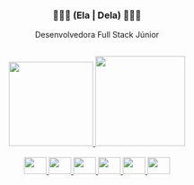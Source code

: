 

 <h3 align="center">🧑🏻‍💻 (Ela | Dela) 🧑🏻‍💻</h3>
 
<p align="center">Desenvolvedora Full Stack Júnior


 ##

<div align="center">
   <a href="https://github.com/gomes-vania">
    <img height="150em" src="https://github-readme-stats.vercel.app/api?username=gomes-vania&show_icons=true&theme=tokyonight&include_all_commits=true&hide_border=true&layout=compact&hide=issues,contribs&bg_color=00000000"/>
   <img height="160em" src="https://github-readme-stats.vercel.app/api/top-langs/?username=gomes-vania&layout=compact&langs_count=7&hide_border=true&theme=tokyonight&bg_color=00000000&langs_count=6"/>
</div>
 
 <div align="center" style="display: inline_block"><br>
 <img height="30" width="40" src="https://cdn.jsdelivr.net/gh/devicons/devicon/icons/java/java-original.svg" />
<img height="30" width="40" src="https://cdn.jsdelivr.net/gh/devicons/devicon/icons/mysql/mysql-original.svg" />
<img height="30" width="40" src="https://cdn.jsdelivr.net/gh/devicons/devicon/icons/spring/spring-original.svg" />
<img height="30" width="40" src="https://cdn.jsdelivr.net/gh/devicons/devicon/icons/html5/html5-original.svg" />
<img height="30" width="40" src="https://cdn.jsdelivr.net/gh/devicons/devicon/icons/css3/css3-original.svg" />
<img height="30" width="40" src="https://cdn.jsdelivr.net/gh/devicons/devicon/icons/git/git-original.svg" />
</div>
 
 ##
 
</p>

  


